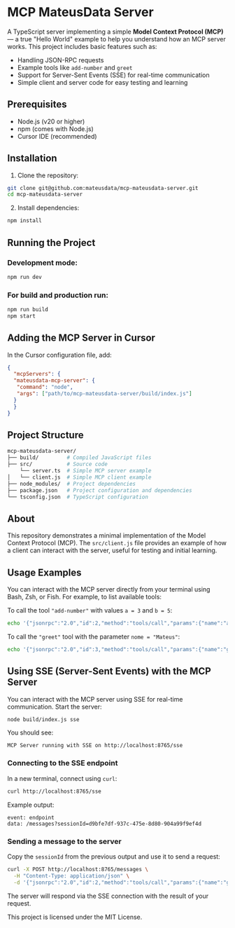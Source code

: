 # MCP MateusData Server

A TypeScript server implementing a simple **Model Context Protocol (MCP)** — a true "Hello World" example to help you understand how an MCP server works. This project includes basic features such as:

- Handling JSON-RPC requests
- Example tools like `add-number` and `greet`
- Support for Server-Sent Events (SSE) for real-time communication
- Simple client and server code for easy testing and learning

## Prerequisites

- Node.js (v20 or higher)
- npm (comes with Node.js)
- Cursor IDE (recommended)

## Installation

1. Clone the repository:
  ```bash
  git clone git@github.com:mateusdata/mcp-mateusdata-server.git
  cd mcp-mateusdata-server
  ```

2. Install dependencies:
  ```bash
  npm install
  ```

## Running the Project

### Development mode:
```bash
npm run dev
```

### For build and production run:
```bash
npm run build
npm start
```

## Adding the MCP Server in Cursor

In the Cursor configuration file, add:
```json
{
  "mcpServers": {    
  "mateusdata-mcp-server": {
   "command": "node",      
   "args": ["path/to/mcp-mateusdata-server/build/index.js"]
  }
  }
}
```

## Project Structure

```bash
mcp-mateusdata-server/
├── build/         # Compiled JavaScript files
├── src/           # Source code
    └── server.ts  # Simple MCP server example
│   └── client.js  # Simple MCP client example
├── node_modules/  # Project dependencies
├── package.json   # Project configuration and dependencies
└── tsconfig.json  # TypeScript configuration
```

## About

This repository demonstrates a minimal implementation of the Model Context Protocol (MCP). The `src/client.js` file provides an example of how a client can interact with the server, useful for testing and initial learning.

## Usage Examples

You can interact with the MCP server directly from your terminal using Bash, Zsh, or Fish. For example, to list available tools:

To call the tool `"add-number"` with values `a = 3` and `b = 5`:

```bash
echo '{"jsonrpc":"2.0","id":2,"method":"tools/call","params":{"name":"add-number","arguments":{"a":3,"b":5}}}' | node build/index.js

```

To call the `"greet"` tool with the parameter `nome = "Mateus"`:

```bash
echo '{"jsonrpc":"2.0","id":3,"method":"tools/call","params":{"name":"greet","arguments":{"name":"Mateus"}}}' | node build/index.js
```



## Using SSE (Server-Sent Events) with the MCP Server

You can interact with the MCP server using SSE for real-time communication. Start the server:

```bash
node build/index.js sse
```

You should see:

```
MCP Server running with SSE on http://localhost:8765/sse
```

### Connecting to the SSE endpoint

In a new terminal, connect using `curl`:

```bash
curl http://localhost:8765/sse
```

Example output:

```
event: endpoint
data: /messages?sessionId=d9bfe7df-937c-475e-8d80-904a99f9ef4d
```

### Sending a message to the server

Copy the `sessionId` from the previous output and use it to send a request:

```bash
curl -X POST http://localhost:8765/messages \
  -H "Content-Type: application/json" \
  -d '{"jsonrpc":"2.0","id":2,"method":"tools/call","params":{"name":"greet","arguments":{"name":"Mateus"}}}'
```

The server will respond via the SSE connection with the result of your request.

This project is licensed under the MIT License.
